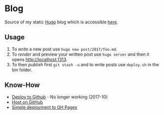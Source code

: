 # Blog

Source of my static [Hugo](https://gohugo.io/) blog which is accessible [here](https://lony.github.io/).

## Usage

1. To *write* a new post use `hugo new post/2017/foo.md`.
2. To *render* and preview your written post use `hugo server` and then it opens [http://localhost:1313](http://localhost:1313/).
3. To then *publish* first `git stash -u` and to write posts use `deploy.sh` in the bin folder.

## Know-How

* [Deploy to Github](https://hjdskes.github.io/blog/update-deploying-hugo-on-personal-gh-pages/) - No longer working (2017-10)
* [Host on GitHub](https://gohugo.io/hosting-and-deployment/hosting-on-github/)
* [Simple deployment to GH Pages](https://discourse.gohugo.io/t/simple-deployment-to-gh-pages/5003)